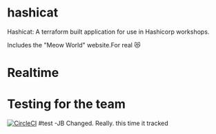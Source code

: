 # hashicat
Hashicat: A terraform built application for use in Hashicorp workshops.

Includes the "Meow World" website.For real 😻

# Realtime
# Testing for the team

[![CircleCI](https://circleci.com/gh/hashicorp/hashicat-azure.svg?style=svg)](https://circleci.com/gh/hashicorp/hashicat-azure)
#test
-JB Changed. Really.   this time it tracked
